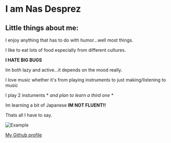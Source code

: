# I am Nas Desprez
## Little things about me:
I enjoy anything that has to do with humor...well most things.

I like to eat lots of food especially from different cultures.

**I HATE BIG BUGS**

Im both lazy and active...it depends on the mood really.

I love music whether it's from playing instruments to just making/listening to music

I play 2 instuments * *and plan to learn a third one* *

Im learning a bit of Japanese **IM NOT FLUENT!!**

Thats all I have to say.

![Example](https://media.tenor.com/images/f977004881573869003cc7d82b3dc610/tenor.gif)

[My Github profile](https://github.com/NDesprez001)